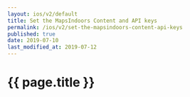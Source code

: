 ```yaml
---
layout: ios/v2/default
title: Set the MapsIndoors Content and API keys
permalink: /ios/v2/set-the-mapsindoors-content-api-keys
published: true
date: 2019-07-10
last_modified_at: 2019-07-12
---
```


# {{ page.title }}
